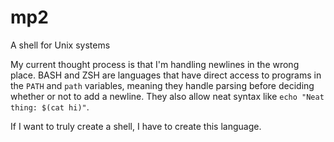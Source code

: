 # mp2
A shell for Unix systems

My current thought process is that I'm handling newlines in the wrong place.
BASH and ZSH are languages that have direct access to programs in the `PATH` and `path`
variables, meaning they handle parsing before deciding whether or not to add
a newline. They also allow neat syntax like `echo "Neat thing: $(cat hi)"`.

If I want to truly create a shell, I have to create this language.
